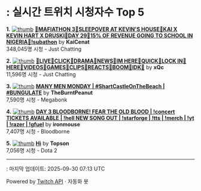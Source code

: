 # : 실시간 트위치 시청자수 Top 5

**1.** [![thumb](https://static-cdn.jtvnw.net/previews-ttv/live_user_kaicenat-320x180.jpg)](https://twitch.tv/KaiCenat)
**[🎉MAFIATHON 3🎉SLEEPOVER AT KEVIN'S HOUSE🎉KAI X KEVIN HART X DRUSKI🎉DAY 29🎉15% OF REVENUE GOING TO SCHOOL IN NIGERIA🎉!subathon](https://twitch.tv/KaiCenat)** by **KaiCenat**<br>348,045명 시청  - Just Chatting

**2.** [![thumb](https://static-cdn.jtvnw.net/previews-ttv/live_user_xqc-320x180.jpg)](https://twitch.tv/xQc)
**[🤍LIVE🤍CLICK🤍DRAMA🤍NEWS🤍IM HERE🤍QUICK🤍LOCK IN🤍HERE🤍VIDEOS🤍GAMES🤍CLIPS🤍REACTS🤍BOOM🤍IDK🤍](https://twitch.tv/xQc)** by **xQc**<br>11,596명 시청  - Just Chatting

**3.** [![thumb](https://static-cdn.jtvnw.net/previews-ttv/live_user_theburntpeanut-320x180.jpg)](https://twitch.tv/TheBurntPeanut)
**[MANY MEN MONDAY | #ShartCastleOnTheBeach | #BUNGULATE](https://twitch.tv/TheBurntPeanut)** by **TheBurntPeanut**<br>7,590명 시청  - Megabonk

**4.** [![thumb](https://static-cdn.jtvnw.net/previews-ttv/live_user_ironmouse-320x180.jpg)](https://twitch.tv/ironmouse)
**[DAY 3 BLOODBORNE! FEAR THE OLD BLOOD | !concert TICKETS AVAILABLE | !hell NEW SONG OUT | !starforge | !tts | !merch | !yt | !razer | !gfuel](https://twitch.tv/ironmouse)** by **ironmouse**<br>7,407명 시청  - Bloodborne

**5.** [![thumb](https://static-cdn.jtvnw.net/previews-ttv/live_user_topson-320x180.jpg)](https://twitch.tv/Topson)
**[Hi](https://twitch.tv/Topson)** by **Topson**<br>7,056명 시청  - Dota 2


---
: 마지막 업데이트: 2025-09-30 07:13 UTC

Powered by [Twitch API](https://dev.twitch.tv/docs/api/reference) · 자동화 봇
